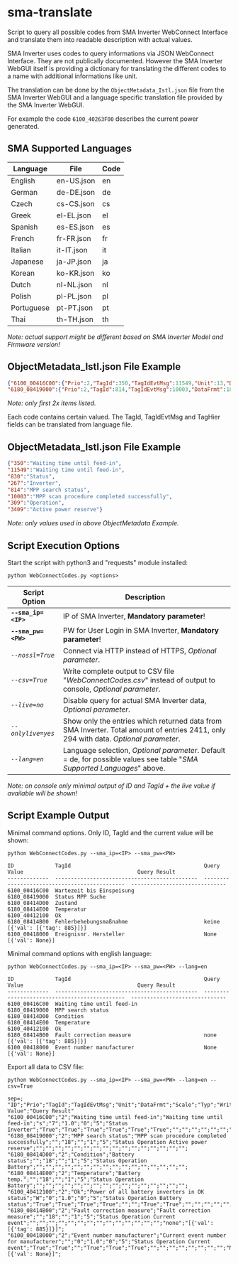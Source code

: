# sma-translate
Script to query all possible codes from SMA Inverter WebConnect Interface and translate them into readable description with actual values.

SMA Inverter uses codes to query informations via JSON WebConnect Interface.
They are not publically documented.
However the SMA Inverter WebGUI itself is providing a dictionary for translating the different codes to a name with additional informations like unit.

The translation can be done by the `ObjectMetadata_Istl.json` file from the SMA Inverter WebGUI and a language specific translation file provided by the SMA Inverter WebGUI.

For example the code `6100_40263F00` describes the current power generated.

## SMA Supported Languages

| Language | File | Code |
| --- | --- | --- | 
| English | en-US.json | en |
| German | de-DE.json | de |
| Czech | cs-CS.json | cs |
| Greek | el-EL.json | el |
| Spanish | es-ES.json | es |
| French | fr-FR.json | fr |
| Italian | it-IT.json | it |
| Japanese | ja-JP.json | ja |
| Korean | ko-KR.json | ko |
| Dutch | nl-NL.json | nl |
| Polish | pl-PL.json | pl |
| Portuguese | pt-PT.json | pt |
| Thai | th-TH.json | th |

*Note: actual support might be different based on SMA Inverter Model and Firmware version!*

## ObjectMetadata_Istl.json File Example

```json
{"6100_00416C00":{"Prio":2,"TagId":350,"TagIdEvtMsg":11549,"Unit":13,"DataFrmt":7,"Scale":1.0,"Typ":0,"WriteLevel":5,"TagHier":[830,267],"Min":true,"Max":true,"Avg":true,"Cnt":true,"MinD":true,"MaxD":true},
"6180_08419000":{"Prio":2,"TagId":814,"TagIdEvtMsg":10003,"DataFrmt":18,"Typ":1,"WriteLevel":5,"TagHier":[830,309,3409]}}
```
*Note: only first 2x items listed.*

Each code contains certain valued. The TagId, TagIdEvtMsg and TagHier fields can be translated from language file.


## ObjectMetadata_Istl.json File Example
```json
{"350":"Waiting time until feed-in",
"11549":"Waiting time until feed-in",
"830":"Status",
"267":"Inverter",
"814":"MPP search status",
"10003":"MPP scan procedure completed successfully",
"309":"Operation",
"3409":"Active power reserve"}
```
*Note: only values used in above ObjectMetadata Example.*


## Script Execution Options

Start the script with python3 and "requests" module installed:

`python WebConnectCodes.py <options>`

| Script Option | Description |
| --- | --- |
| __`--sma_ip=<IP>`__ | IP of SMA Inverter, __Mandatory parameter__! |
| __`--sma_pw=<PW>`__ | PW for User Login in SMA Inverter, __Mandatory parameter__! |
| *`--nossl=True`* | Connect via HTTP instead of HTTPS, *Optional parameter*. |
| *`--csv=True`* | Write complete output to CSV file "*WebConnectCodes.csv*" instead of output to console, *Optional parameter*. |  
| *`--live=no`* | Disable query for actual SMA Inverter data, *Optional parameter*. | 
| *`--onlylive=yes`* | Show only the entries which returned data from SMA Inverter. Total amount of entries 2411, only 294 with data. *Optional parameter*. | 
| *`--lang=en`* | Language selection, *Optional parameter*. Default = de, for possible values see table "*SMA Supported Languages*" above. | 

*Note: on console only minimal output of ID and TagId + the live value if available will be shown!*


## Script Example Output

Minimal command options. Only ID, TagId and the current value will be shown:

`python WebConnectCodes.py --sma_ip=<IP> --sma_pw=<PW>`
```
ID             TagId                                          Query Value                                    Query Result
-------------  ---------------------------------------------  ---------------------------------------------  ------------------------------
6100_00416C00  Wartezeit bis Einspeisung
6180_08419000  Status MPP Suche
6180_08414D00  Zustand
6180_08414E00  Temperatur
6100_40412100  Ok
6180_08414B00  Fehlerbehebungsmaßnahme                        keine                                          [{'val': [{'tag': 885}]}]
6100_00418000  Ereignisnr. Hersteller                         None                                           [{'val': None}]
```



Minimal command options with english language:

`python WebConnectCodes.py --sma_ip=<IP> --sma_pw=<PW> --lang=en`
```
ID             TagId                                          Query Value                                    Query Result
-------------  ---------------------------------------------  ---------------------------------------------  ------------------------------
6100_00416C00  Waiting time until feed-in
6180_08419000  MPP search status
6180_08414D00  Condition
6180_08414E00  Temperature
6100_40412100  Ok
6180_08414B00  Fault correction measure                       none                                           [{'val': [{'tag': 885}]}]
6100_00418000  Event number manufacturer                      None                                           [{'val': None}]
```



Export all data to CSV file:

`python WebConnectCodes.py --sma_ip=<IP> --sma_pw=<PW> --lang=en --csv=True`
```csv
sep=;
"ID";"Prio";"TagId";"TagIdEvtMsg";"Unit";"DataFrmt";"Scale";"Typ";"WriteLevel";"TagHier";"Min";"Max";"Avg";"Cnt";"MinD";"MaxD";"Sum";"SumD";"Deprecated";"Len";"Hidden";"GridGuard";"AvgD";"GroupChange";"Query Value";"Query Result"
"6100_00416C00";"2";"Waiting time until feed-in";"Waiting time until feed-in";"s";"7";"1.0";"0";"5";"Status Inverter";"True";"True";"True";"True";"True";"True";"";"";"";"";"";"";"";"";"";"";
"6180_08419000";"2";"MPP search status";"MPP scan procedure completed successfully";"";"18";"";"1";"5";"Status Operation Active power reserve";"";"";"";"";"";"";"";"";"";"";"";"";"";"";"";"";
"6180_08414D00";"2";"Condition";"Battery status";"";"18";"";"1";"5";"Status Operation Battery";"";"";"";"";"";"";"";"";"";"";"";"";"";"";"";"";
"6180_08414E00";"2";"Temperature";"Battery temp.";"";"18";"";"1";"5";"Status Operation Battery";"";"";"";"";"";"";"";"";"";"";"";"";"";"";"";"";
"6100_40412100";"2";"Ok";"Power of all battery inverters in OK status";"W";"0";"1.0";"0";"5";"Status Operation Battery status";"True";"True";"True";"True";"";"";"True";"True";"";"";"";"";"";"";"";"";
"6180_08414B00";"2";"Fault correction measure";"Fault correction measure";"";"18";"";"1";"5";"Status Operation Current event";"";"";"";"";"";"";"";"";"";"";"";"";"";"";"none";"[{'val': [{'tag': 885}]}]";
"6100_00418000";"2";"Event number manufacturer";"Current event number for manufacturer";"";"0";"1.0";"0";"5";"Status Operation Current event";"True";"True";"";"True";"True";"True";"";"";"";"";"";"";"";"";"None";"[{'val': None}]";
```
